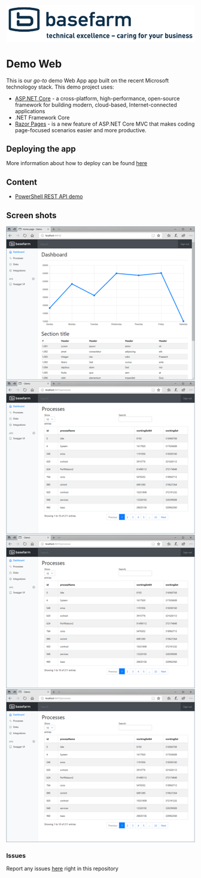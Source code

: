 ![Basefarm logotype](./Basefarm.Demo.Web/wwwroot/images/baselogo_1_slogan_blue.png "Basefarm Logotype")


# Demo Web 

This is our _go-to_ demo Web App app built on the recent Microsoft technologoy stack. This demo project uses:

* [ASP.NET Core](https://docs.microsoft.com/en-us/aspnet/core/) - a cross-platform, high-performance, open-source framework for building modern, cloud-based, Internet-connected applications
* .NET Framework Core
* [Razor Pages](https://docs.microsoft.com/en-us/aspnet/core/mvc/razor-pages/index?tabs=visual-studio) - is a new feature of ASP.NET Core MVC that makes coding page-focused scenarios easier and more productive.
 
## Deploying the app

More information about how to deploy can be found [here](./docs/HOWTO-Deploy.cmd)

## Content

* [PowerShell REST API demo](./docs/PS-API-DEMO.md)

## Screen shots

![Dashboard](/images/Capture-Dashboard.png "Dashboard")
![Processes](./images/Capture-Processes.png "Processes")
![Disks](./images/Capture-Processes.png "Disks")
![REST API](./images/Capture-Processes.png "REST API / Swagger UI")

### Issues

Report any issues [here](https://github.com/yooakim/demo/issues/new) right in this repository


